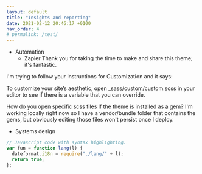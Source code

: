 ```yaml
---
layout: default
title: "Insights and reporting"
date: 2021-02-12 20:46:17 +0100
nav_order: 4
# permalink: /test/
---
```


- Automation
  - Zapier
  Thank you for taking the time to make and share this theme; it's fantastic.

I'm trying to follow your instructions for Customization and it says:

To customize your site’s aesthetic, open _sass/custom/custom.scss in your editor to see if there is a variable that you can override.

How do you open specific scss files if the theme is installed as a gem? I'm working locally right now so I have a vendor/bundle folder that contains the gems, but obviously editing those files won't persist once I deploy.

- Systems design

```js
// Javascript code with syntax highlighting.
var fun = function lang(l) {
  dateformat.i18n = require("./lang/" + l);
  return true;
};
```

<!-- {% highlight ruby %}
def print_hi(name)
puts "Hi, #{name}"
end
print_hi('Tom')
#=> prints 'Hi, Tom' to STDOUT.
{% endhighlight %}

Check out the [Jekyll docs][jekyll-docs] for more info on how to get the most out of Jekyll. File all bugs/feature requests at [Jekyll’s GitHub repo][jekyll-gh]. If you have questions, you can ask them on [Jekyll Talk][jekyll-talk].

[jekyll-docs]: https://jekyllrb.com/docs/home
[jekyll-gh]: https://github.com/jekyll/jekyll
[jekyll-talk]: https://talk.jekyllrb.com/ -->
